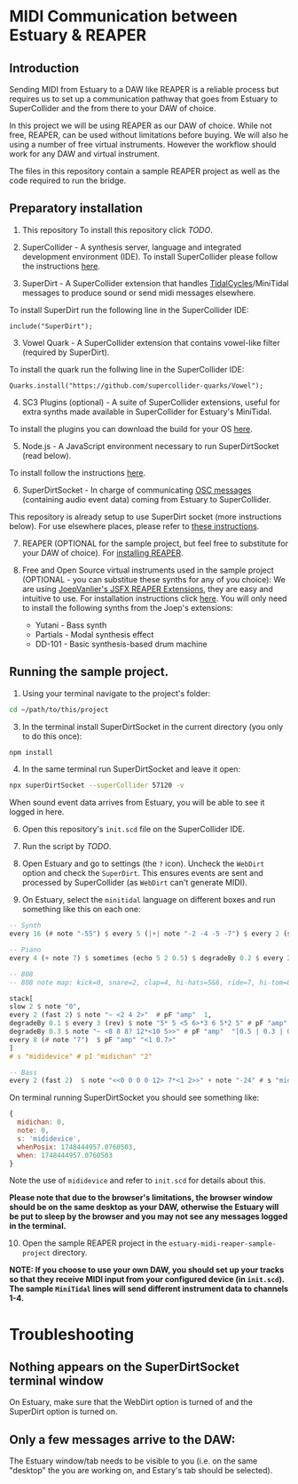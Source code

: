 # MIDI Communication between Estuary & REAPER

## Introduction

Sending MIDI from Estuary to a DAW like REAPER is a reliable process but requires us to set up a communication pathway that goes from Estuary to SuperCollider and the from there to your DAW of choice.

In this project we will be using REAPER as our DAW of choice. While not free, REAPER, can be used without limitations before buying. We will also he using a number of free virtual instruments. However the workflow should work for any DAW and virtual instrument.

The files in this repository contain a sample REAPER project as well as the code required to run the bridge.

## Preparatory installation

1. This repository
   To install this repository click _TODO_.

2. SuperCollider - A synthesis server, language and integrated development environment (IDE).
   To install SuperCollider please follow the instructions [here](https://supercollider.github.io/downloads).

3. SuperDirt - A SuperCollider extension that handles [TidalCycles](https://tidalcycles.org/)/MiniTidal messages to produce sound or send midi messages elsewhere.

To install SuperDirt run the following line in the SuperCollider IDE:

```supercollider
include("SuperDirt");
```

3. Vowel Quark - A SuperCollider extension that contains vowel-like filter (required by SuperDirt).

To install the quark run the follwing line in the SuperCollider IDE:

```supercollider
Quarks.install("https://github.com/supercollider-quarks/Vowel");
```

4. SC3 Plugins (optional) - A suite of SuperCollider extensions, useful for extra synths made available in SuperCollider for Estuary's MiniTidal.

To install the plugins you can download the build for your OS [here](https://supercollider.github.io/sc3-plugins/).

5. Node.js - A JavaScript environment necessary to run SuperDirtSocket (read below).

To install follow the instructions [here](https://nodejs.org/en/download).

6. SuperDirtSocket - In charge of communicating [OSC messages](https://en.wikipedia.org/wiki/Open_Sound_Control) (containing audio event data) coming from Estuary to SuperCollider.

This repository is already setup to use SuperDirt socket (more instructions below). For use elsewhere places, please refer to [these instructions](https://github.com/piraran/superDirtSocket).

7. REAPER (OPTIONAL for the sample project, but feel free to substitute for your DAW of choice).
   For [installing REAPER](https://www.reaper.fm/download.php).

8. Free and Open Source virtual instruments used in the sample project (OPTIONAL - you can substitue these synths for any of you choice):
   We are using [JoepVanlier's JSFX REAPER Extensions](https://github.com/JoepVanlier/JSFX), they are easy and intuitive to use. For installation instructions click [here](https://github.com/JoepVanlier/JSFX?tab=readme-ov-file#installation-instructions). You will only need to install the following synths from the Joep's extensions:
   - Yutani - Bass synth
   - Partials - Modal synthesis effect
   - DD-101 - Basic synthesis-based drum machine

## Running the sample project.

1. Using your terminal navigate to the project's folder:

```sh
cd ~/path/to/this/project
```

3. In the terminal install SuperDirtSocket in the current directory (you only to do this once):

```sh
npm install
```

4. In the same terminal run SuperDirtSocket and leave it open:

```sh
npx superDirtSocket --superCollider 57120 -v
```

When sound event data arrives from Estuary, you will be able to see it logged in here.

6. Open this repository's `init.scd` file on the SuperCollider IDE.

7. Run the script by _TODO_.

8. Open Estuary and go to settings (the `?` icon). Uncheck the `WebDirt` option and check the `SuperDirt`. This ensures events are sent and processed by SuperCollider (as `WebDirt` can't generate MIDI).

9. On Estuary, select the `minitidal` language on different boxes and run something like this on each one:

```haskell
-- Synth
every 16 (# note "-55") $ every 5 (|+| note "-2 -4 -5 -7") $ every 2 (sometimes $ fast 2) $ every 3 (#note "12 10 12 14") $ jux (slow 2) $ s "mididevice(<5 7 4 3>,8)" # pI "midichan" "0" # note "0 3 0 -2 -4 -5"
```

```haskell
-- Piano
every 4 (+ note 7) $ sometimes (echo 5 2 0.5) $ degradeBy 0.2 $ every 2 (fast 2) $ jux (rev . (+ note 12))  $ note "[2 3 8 7 5 [8 12 14]]" # s "mididevice" # pI "midichan" "1" # pF "amp" (range 0.1 0.8 $ perlin)
```

```haskell
-- 808
-- 808 note map: kick=0, snare=2, clap=4, hi-hats=5&6, ride=7, hi-tom=8, mid-tom=9, low-tom=10, rim=11, cowbell=12

stack[
slow 2 $ note "0",
every 2 (fast 2) $ note "~ <2 4 2>"  # pF "amp"  1,
degradeBy 0.1 $ every 3 (rev) $ note "5* 5 <5 6>*3 6 5*2 5" # pF "amp"  "[0.5 | 0.3 | 0.7 0.5 0.2]",
degradeBy 0.3 $ note "~ <8 8 8? 12*<10 5>>" # pF "amp"  "[0.5 | 0.3 | 0.8]",
every 8 (# note "7")  $ pF "amp" "<1 0.7>"
]
# s "mididevice" # pI "midichan" "2"
```

```haskell
-- Bass
every 2 (fast 2)  $ note "<<0 0 0 0 12> 7*<1 2>>" + note "-24" # s "mididevice" # pI "midichan" "3"
```

On terminal running SuperDirtSocket you should see something like:

```js
{
  midichan: 0,
  note: 0,
  s: 'mididevice',
  whenPosix: 1748444957.0760503,
  when: 1748444957.0760503
}
```

Note the use of `mididevice` and refer to `init.scd` for details about this.

**Please note that due to the browser's limitations, the browser window should be on the same desktop as your DAW, otherwise the Estuary will be put to sleep by the browser and you may not see any messages logged in the terminal.**

10. Open the sample REAPER project in the `estuary-midi-reaper-sample-project` directory.

**NOTE: If you choose to use your own DAW, you should set up your tracks so that they receive MIDI input from your configured device (in `init.scd`). The sample `MiniTidal` lines will send different instrument data to channels 1-4.**

# Troubleshooting

## Nothing appears on the SuperDirtSocket terminal window

On Estuary, make sure that the WebDirt option is turned of and the SuperDirt option is turned on.

## Only a few messages arrive to the DAW:

The Estuary window/tab needs to be visible to you (i.e. on the same "desktop" the you are working on, and Estary's tab should be selected).
